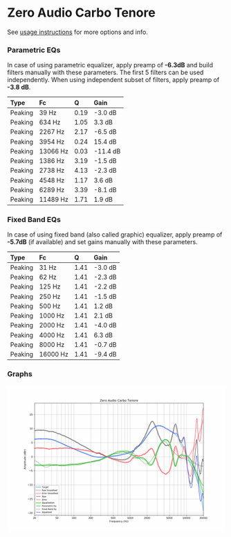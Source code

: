 # Zero Audio Carbo Tenore
See [usage instructions](https://github.com/jaakkopasanen/AutoEq#usage) for more options and info.

### Parametric EQs
In case of using parametric equalizer, apply preamp of **-6.3dB** and build filters manually
with these parameters. The first 5 filters can be used independently.
When using independent subset of filters, apply preamp of **-3.8 dB**.

| Type    | Fc       |    Q | Gain     |
|:--------|:---------|:-----|:---------|
| Peaking | 39 Hz    | 0.19 | -3.0 dB  |
| Peaking | 634 Hz   | 1.05 | 3.3 dB   |
| Peaking | 2267 Hz  | 2.17 | -6.5 dB  |
| Peaking | 3954 Hz  | 0.24 | 15.4 dB  |
| Peaking | 13066 Hz | 0.03 | -11.4 dB |
| Peaking | 1386 Hz  | 3.19 | -1.5 dB  |
| Peaking | 2738 Hz  | 4.13 | -2.3 dB  |
| Peaking | 4548 Hz  | 1.17 | 3.6 dB   |
| Peaking | 6289 Hz  | 3.39 | -8.1 dB  |
| Peaking | 11489 Hz | 1.71 | 1.9 dB   |

### Fixed Band EQs
In case of using fixed band (also called graphic) equalizer, apply preamp of **-5.7dB**
(if available) and set gains manually with these parameters.

| Type    | Fc       |    Q | Gain    |
|:--------|:---------|:-----|:--------|
| Peaking | 31 Hz    | 1.41 | -3.0 dB |
| Peaking | 62 Hz    | 1.41 | -2.3 dB |
| Peaking | 125 Hz   | 1.41 | -2.2 dB |
| Peaking | 250 Hz   | 1.41 | -1.5 dB |
| Peaking | 500 Hz   | 1.41 | 1.2 dB  |
| Peaking | 1000 Hz  | 1.41 | 2.1 dB  |
| Peaking | 2000 Hz  | 1.41 | -4.0 dB |
| Peaking | 4000 Hz  | 1.41 | 6.3 dB  |
| Peaking | 8000 Hz  | 1.41 | -0.7 dB |
| Peaking | 16000 Hz | 1.41 | -9.4 dB |

### Graphs
![](./Zero%20Audio%20Carbo%20Tenore.png)